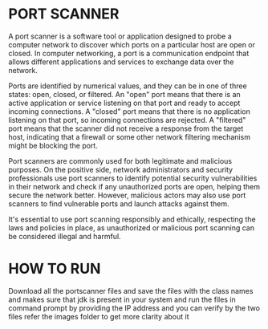 # PORT SCANNER


A port scanner is a software tool or application designed to probe a computer network to discover which ports on a particular host are open or closed. In computer networking, a port is a communication endpoint that allows different applications and services to exchange data over the network.

Ports are identified by numerical values, and they can be in one of three states: open, closed, or filtered. An "open" port means that there is an active application or service listening on that port and ready to accept incoming connections. A "closed" port means that there is no application listening on that port, so incoming connections are rejected. A "filtered" port means that the scanner did not receive a response from the target host, indicating that a firewall or some other network filtering mechanism might be blocking the port.

Port scanners are commonly used for both legitimate and malicious purposes. On the positive side, network administrators and security professionals use port scanners to identify potential security vulnerabilities in their network and check if any unauthorized ports are open, helping them secure the network better. However, malicious actors may also use port scanners to find vulnerable ports and launch attacks against them.

It's essential to use port scanning responsibly and ethically, respecting the laws and policies in place, as unauthorized or malicious port scanning can be considered illegal and harmful.

# HOW TO RUN



Download all the portscanner files and save the files with the class names and makes sure that jdk is present in your system and run the files in command prompt by providing the IP address and you can verify by the two files refer the images folder to get more clarity about it


